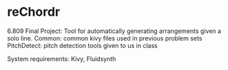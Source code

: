 # reChordr
6.809 Final Project: Tool for automatically generating arrangements given a solo line.
Common: common kivy files used in previous problem sets
PitchDetect: pitch detection tools given to us in class

System requirements: Kivy, Fluidsynth


